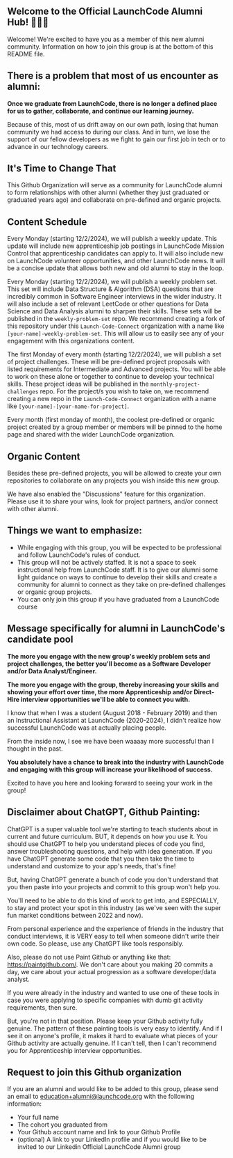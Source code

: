 ## Welcome to the Official LaunchCode Alumni Hub! 🚀🚀🚀

Welcome! We're excited to have you as a member of this new alumni community.
Information on how to join this group is at the bottom of this README file.

## There is a problem that most of us encounter as alumni: 
**Once we graduate from LaunchCode, there is no longer a defined place for us to gather, collaborate, and continue our learning journey.** 

Because of this, most of us drift away on our own path, losing that human community we had access to during our class.
And in turn, we lose the support of our fellow developers as we fight to gain our first job in tech or to advance in our technology careers.

## It's Time to Change That

This Github Organization will serve as a community for LaunchCode alumni to form relationships with other alumni (whether they just graduated or graduated years ago) and collaborate on pre-defined and organic projects. 

## Content Schedule

Every Monday (starting 12/2/2024), we will publish a weekly update.
This update will include new apprenticeship job postings in LaunchCode Mission Control that apprenticeship candidates can apply to.
It will also include new on LaunchCode volunteer opportunities, and other LaunchCode news. 
It will be a concise update that allows both new and old alumni to stay in the loop.

Every Monday (starting 12/2/2024), we will publish a weekly problem set. 
This set will include Data Structure & Algorithm (DSA) questions that are incredibly common in Software Engineer interviews in the wider industry.
It will also include a set of relevant LeetCode or other questions for Data Science and Data Analysis alumni to sharpen their skills.
These sets will be published in the `weekly-problem-set` repo. 
We recommend creating a fork of this repository under this `Launch-Code-Connect` organization with a name like `[your-name]-weekly-problem-set`.
This will allow us to easily see any of your engagement with this organizations content.

The first Monday of every month (starting 12/2/2024), we will publish a set of project challenges.
These will be pre-defined project proposals with listed requirements for Intermediate and Advanced projects.
You will be able to work on these alone or together to continue to develop your technical skills.
These project ideas will be published in the `monthly-project-challenges` repo.
For the project/s you wish to take on, we recommend creating a new repo in the `Launch-Code-Connect` organization with a name like `[your-name]-[your-name-for-project]`.

Every month (first monday of month), the coolest pre-defined or organic project created by a group member or members will be pinned to the home page and shared with the wider LaunchCode organization.

## Organic Content

Besides these pre-defined projects, you will be allowed to create your own repositories to collaborate on any projects you wish inside this new group.

We have also enabled the "Discussions" feature for this organization.
Please use it to share your wins, look for project partners, and/or connect with other alumni.

## Things we want to emphasize:
*  While engaging with this group, you will be expected to be professional and follow LaunchCode's rules of conduct.
*  This group will not be actively staffed. It is not a space to seek instructional help from LaunchCode staff. It is to give our alumni some light guidance on ways to continue to develop their skills and create a community for alumni to connect as they take on pre-defined challenges or organic group projects.
* You can only join this group if you have graduated from a LaunchCode course


## Message specifically for alumni in LaunchCode's candidate pool

**The more you engage with the new group's weekly problem sets and project challenges, the better you'll become as a Software Developer and/or Data Analyst/Engineer.** 

**The more you engage with the group, thereby increasing your skills and showing your effort over time, the more Apprenticeship and/or Direct-Hire interview opportunities we'll be able to connect you with.**

I know that when I was a student (August 2018 - February 2019) and then an Instructional Assistant at LaunchCode (2020-2024), I didn't realize how successful LaunchCode was at actually placing people. 

From the inside now, I see we have been waaaay more successful than I thought in the past.

**You absolutely have a chance to break into the industry with LaunchCode and engaging with this group will increase your likelihood of success.**

Excited to have you here and looking forward to seeing your work in the group!


## Disclaimer about ChatGPT, Github Painting:
ChatGPT is a super valuable tool we're starting to teach students about in current and future curriculum. BUT, it depends on how you use it. 
You should use ChatGPT to help you understand pieces of code you find, answer troubleshooting questions, and help with idea generation. If you have ChatGPT generate some code that you then take the time to understand and customize to your app's needs, that's fine!

But, having ChatGPT generate a bunch of code you don't understand that you then paste into your projects and commit to this group won't help you.  

You'll need to be able to do this kind of work to get into, and ESPECIALLY, to stay and protect your spot in this industry (as we've seen with the super fun market conditions between 2022 and now). 

From personal experience and the experience of friends in the industry that conduct interviews, it is VERY easy to tell when someone didn't write their own code. So please, use any ChatGPT like tools responsibly.

Also, please do not use Paint Github or anything like that: https://paintgithub.com/.
We don't care about you making 20 commits a day, we care about your actual progression as a software developer/data analyst. 

If you were already in the industry and wanted to use one of these tools in case you were applying to specific companies with dumb git activity requirements, then sure.

But, you're not in that position. Please keep your Github activity fully genuine. The pattern of these painting tools is very easy to identify. And if I see it on anyone's profile, it makes it hard to evaluate what pieces of your Github activity are actually genuine. If I can't tell, then I can't recommend you for Apprenticeship interview opportunities.

## Request to join this Github organization
If you are an alumni and would like to be added to this group, please send an email to education+alumni@launchcode.org with the following information:
- Your full name
- The cohort you graduated from 
- Your Github account name and link to your Github Profile
- (optional) A link to your LinkedIn profile and if you would like to be invited to our Linkedin Official LaunchCode Alumni group 